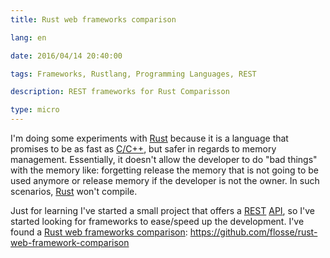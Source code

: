 ```yaml
---
title: Rust web frameworks comparison

lang: en

date: 2016/04/14 20:40:00

tags: Frameworks, Rustlang, Programming Languages, REST

description: REST frameworks for Rust Comparisson

type: micro
---
```


I\'m doing some experiments with [Rust](https://www.rust-lang.org/)
because it is a language that promises to be as fast as
[C/C++](https://en.wikipedia.org/wiki/C%2B%2B), but safer in regards to
memory management. Essentially, it doesn\'t allow the developer to do
\"bad things\" with the memory like: forgetting release the memory that
is not going to be used anymore or release memory if the developer is
not the owner. In such scenarios, [Rust](https://www.rust-lang.org/)
won\'t compile.

Just for learning I\'ve started a small project that offers a
[REST](https://en.wikipedia.org/wiki/Representational_state_transfer)
[API](https://en.wikipedia.org/wiki/Application_programming_interface),
so I\'ve started looking for frameworks to ease/speed up the
development. I\'ve found a [Rust web frameworks
comparison](https://github.com/flosse/rust-web-framework-comparison):
<https://github.com/flosse/rust-web-framework-comparison>
